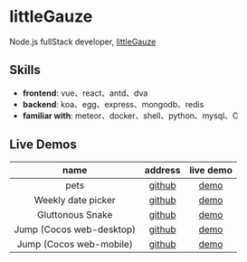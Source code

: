 # littleGauze
Node.js fullStack developer, [littleGauze](https://github.com/littleGauze)

## Skills
- **frontend**: vue、react、antd、dva
- **backend**: koa、egg、express、mongodb、redis
- **familiar with**: meteor、docker、shell、python、mysql、C

## Live Demos

|name|address|live demo|
|:---:|:---:|:---:|
|pets| [github](https://github.com/littleGauze/pets) | [demo](http://pets.gauze.life)|
|Weekly date picker| [github](https://github.com/littleGauze/weekly-date-picker) | [demo](https://littlegauze.github.io/weekly-date-picker/)|
|Gluttonous Snake| [github](https://github.com/littleGauze/gluttonous-snake) | [demo](https://littlegauze.github.io/gluttonous-snake/build/)|
|Jump (Cocos web-desktop)| [github](https://github.com/littleGauze/jump) | [demo](https://littlegauze.github.io/jump/build/web-desktop/)|
|Jump (Cocos web-mobile)| [github](https://github.com/littleGauze/jump) | [demo](https://littlegauze.github.io/jump/build/web-mobile/)|

